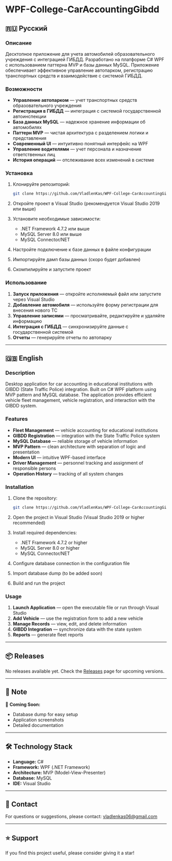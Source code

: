 # WPF-College-CarAccountingGibdd

## 🇷🇺 Русский

### Описание

Десктопное приложение для учета автомобилей образовательного учреждения с интеграцией ГИБДД. Разработано на платформе C# WPF с использованием паттерна MVP и базы данных MySQL. Приложение обеспечивает эффективное управление автопарком, регистрацию транспортных средств и взаимодействие с системой ГИБДД.

### Возможности

- **Управление автопарком** — учет транспортных средств образовательного учреждения
- **Регистрация в ГИБДД** — интеграция с системой государственной автоинспекции
- **База данных MySQL** — надежное хранение информации об автомобилях
- **Паттерн MVP** — чистая архитектура с разделением логики и представления
- **Современный UI** — интуитивно понятный интерфейс на WPF
- **Управление водителями** — учет персонала и назначение ответственных лиц
- **История операций** — отслеживание всех изменений в системе

### Установка

1. Клонируйте репозиторий:
   ```bash
   git clone https://github.com/VladlenKas/WPF-College-CarAccountingGibdd.git
   ```

2. Откройте проект в Visual Studio (рекомендуется Visual Studio 2019 или выше)

3. Установите необходимые зависимости:
   - .NET Framework 4.7.2 или выше
   - MySQL Server 8.0 или выше
   - MySQL Connector/NET

4. Настройте подключение к базе данных в файле конфигурации

5. Импортируйте дамп базы данных (скоро будет добавлен)

6. Скомпилируйте и запустите проект

### Использование

1. **Запуск приложения** — откройте исполняемый файл или запустите через Visual Studio
2. **Добавление автомобиля** — используйте форму регистрации для внесения нового ТС
3. **Управление записями** — просматривайте, редактируйте и удаляйте информацию
4. **Интеграция с ГИБДД** — синхронизируйте данные с государственной системой
5. **Отчеты** — генерируйте отчеты по автопарку

---

## 🇬🇧 English

### Description

Desktop application for car accounting in educational institutions with GIBDD (State Traffic Police) integration. Built on C# WPF platform using MVP pattern and MySQL database. The application provides efficient vehicle fleet management, vehicle registration, and interaction with the GIBDD system.

### Features

- **Fleet Management** — vehicle accounting for educational institutions
- **GIBDD Registration** — integration with the State Traffic Police system
- **MySQL Database** — reliable storage of vehicle information
- **MVP Pattern** — clean architecture with separation of logic and presentation
- **Modern UI** — intuitive WPF-based interface
- **Driver Management** — personnel tracking and assignment of responsible persons
- **Operation History** — tracking of all system changes

### Installation

1. Clone the repository:
   ```bash
   git clone https://github.com/VladlenKas/WPF-College-CarAccountingGibdd.git
   ```

2. Open the project in Visual Studio (Visual Studio 2019 or higher recommended)

3. Install required dependencies:
   - .NET Framework 4.7.2 or higher
   - MySQL Server 8.0 or higher
   - MySQL Connector/NET

4. Configure database connection in the configuration file

5. Import database dump (to be added soon)

6. Build and run the project

### Usage

1. **Launch Application** — open the executable file or run through Visual Studio
2. **Add Vehicle** — use the registration form to add a new vehicle
3. **Manage Records** — view, edit, and delete information
4. **GIBDD Integration** — synchronize data with the state system
5. **Reports** — generate fleet reports

---

## 📦 Releases

No releases available yet. Check the [Releases](https://github.com/VladlenKas/WPF-College-CarAccountingGibdd/releases) page for upcoming versions.

---

## 📝 Note

🔄 **Coming Soon:**
- Database dump for easy setup
- Application screenshots
- Detailed documentation

---

## 🛠️ Technology Stack

- **Language:** C#
- **Framework:** WPF (.NET Framework)
- **Architecture:** MVP (Model-View-Presenter)
- **Database:** MySQL
- **IDE:** Visual Studio

---

## 📧 Contact

For questions or suggestions, please contact: vladlenkas06@gmail.com

---

## ⭐ Support

If you find this project useful, please consider giving it a star!
